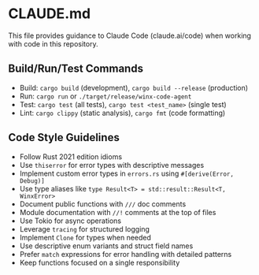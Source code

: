 # CLAUDE.md

This file provides guidance to Claude Code (claude.ai/code) when working with code in this repository.

## Build/Run/Test Commands
- Build: `cargo build` (development), `cargo build --release` (production)
- Run: `cargo run` or `./target/release/winx-code-agent`
- Test: `cargo test` (all tests), `cargo test <test_name>` (single test)
- Lint: `cargo clippy` (static analysis), `cargo fmt` (code formatting)

## Code Style Guidelines
- Follow Rust 2021 edition idioms
- Use `thiserror` for error types with descriptive messages
- Implement custom error types in `errors.rs` using `#[derive(Error, Debug)]`
- Use type aliases like `type Result<T> = std::result::Result<T, WinxError>`
- Document public functions with `///` doc comments
- Module documentation with `//!` comments at the top of files
- Use Tokio for async operations
- Leverage `tracing` for structured logging
- Implement `Clone` for types when needed
- Use descriptive enum variants and struct field names
- Prefer `match` expressions for error handling with detailed patterns
- Keep functions focused on a single responsibility